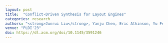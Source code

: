 ```yaml
---
layout: post
title:  "Conflict-Driven Synthesis for Layout Engines"
categories: research
authors: "<strong>Junrui Liu</strong>, Yanju Chen, Eric Atkinson, Yu Feng, Rastislav Bodik"
venue: "PLDI'23"
doi: https://dl.acm.org/doi/10.1145/3591246
---
```


